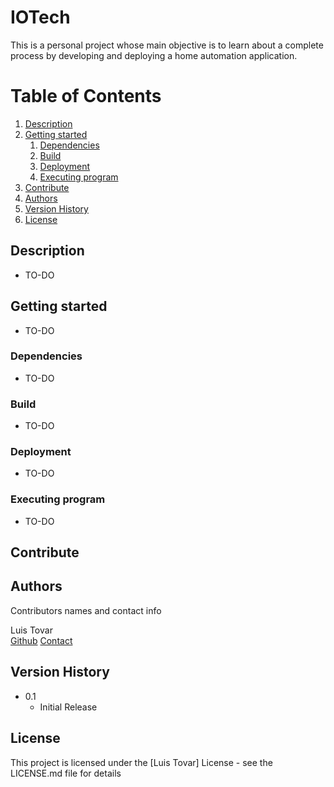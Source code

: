 # IOTech
This is a personal project whose main objective is to learn about a complete process by developing and deploying a home automation application.

# Table of Contents
1. [Description](#description)
2. [Getting started](#getting-started)
    1. [Dependencies](#dependencies)
    2. [Build](#build)
    3. [Deployment](#deployment)
    4. [Executing program](#executing-program)
3. [Contribute](#contribute)
4. [Authors](#authors)
5. [Version History](#version-history)
6. [License](#license)

## Description
* TO-DO

## Getting started
* TO-DO

### Dependencies
* TO-DO

### Build
* TO-DO

### Deployment
* TO-DO

### Executing program
* TO-DO

## Contribute

## Authors
Contributors names and contact info

Luis Tovar  
[Github](https://github.com/LTovarM)
[Contact](mailto:luistovarmoniz@gmail.com)

## Version History

<!-- * 0.2
    * Various bug fixes and optimizations
    * See [commit change]() or See [release history]() -->
* 0.1
    * Initial Release

## License

This project is licensed under the [Luis Tovar] License - see the LICENSE.md file for details

<!-- ## Acknowledgments

Inspiration, code snippets, etc.
* [awesome-readme](https://github.com/matiassingers/awesome-readme)
* [PurpleBooth](https://gist.github.com/PurpleBooth/109311bb0361f32d87a2)
* [dbader](https://github.com/dbader/readme-template)
* [zenorocha](https://gist.github.com/zenorocha/4526327)
* [fvcproductions](https://gist.github.com/fvcproductions/1bfc2d4aecb01a834b46) -->